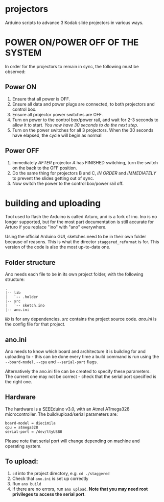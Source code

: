 # projectors
Arduino scripts to advance 3 Kodak slide projectors in various ways.

# POWER ON/POWER OFF OF THE SYSTEM
In order for the projectors to remain in sync, the following must be observed:

## Power ON
1. Ensure that all power is OFF.
2. Ensure all data and power plugs are connected, to both projectors and control box.
3. Ensure all projector power switches are OFF.
4. Turn on power to the control box/power rail, and wait for 2-3 seconds to allow it to start. *You now have 30 seconds to do the next step.*
5. Turn on the power switches for all 3 projectors. When the 30 seconds have elapsed, the cycle will begin as normal

## Power OFF
1. Immediately *AFTER* projector *A* has FINISHED switching, turn the switch on the back to the OFF position.
2. Do the same thing for projectors B and C, *IN ORDER* and *IMMEDIATELY* to prevent the slides getting out of sync.
3. Now switch the power to the control box/power rail off.

# building and uploading
Tool used to flash the Arduino is called Arturo, and is a fork of ino. Ino is no longer supported, but for the most part documentation is still accurate for Arturo if you replace "ino" with "ano" everywhere.

Using the official Arduino GUI, sketches need to be in their own folder because of reasons. This is what the director `staggered_reformat` is for. This version of the code is also the most up-to-date one.

## Folder structure
Ano needs each file to be in its own project folder, with the following structure:

```
.
|-- lib
|   `-- .holder
|-- src
|   `-- sketch.ino
|-- ano.ini
```

*lib* is for any dependencies.
*src* contains the project source code.
*ano.ini* is the config file for that project.

## ano.ini
Ano needs to know which board and architecture it is building for and uploading to - this can be done every time a build command is run using the `--board-model`, `--cpu` and `--serial-port` flags.

Alternatively the ano.ini file can be created to specify these parameters. The current one may not be correct - check that the serial port specified is the right one.

## Hardware
The hardware is a SEEEduino v3.0, with an Atmel ATmega328 microcontroller. The build/upload/serial parameters are:

```
board-model = diecimila
cpu = atmega328
serial-port = /dev/ttyUSB0
```

Please note that serial port will change depending on machine and operating system. 

## To upload:
1. `cd` into the project directory, e.g. `cd ./staggered`
2. Check that `ano.ini` is set up correctly
3. Run `ano build`
4. If there are no errors, run `ano upload`. **Note that you may need root privileges to access the serial port**.
